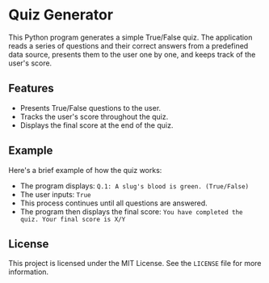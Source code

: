 # Quiz Generator

This Python program generates a simple True/False quiz. The application reads a series of questions and their correct answers from a predefined data source, presents them to the user one by one, and keeps track of the user's score.

## Features

- Presents True/False questions to the user.
- Tracks the user's score throughout the quiz.
- Displays the final score at the end of the quiz.



## Example

Here's a brief example of how the quiz works:

- The program displays: `Q.1: A slug's blood is green. (True/False)`
- The user inputs: `True`
- This process continues until all questions are answered.
- The program then displays the final score: `You have completed the quiz. Your final score is X/Y`

## License

This project is licensed under the MIT License. See the `LICENSE` file for more information.

